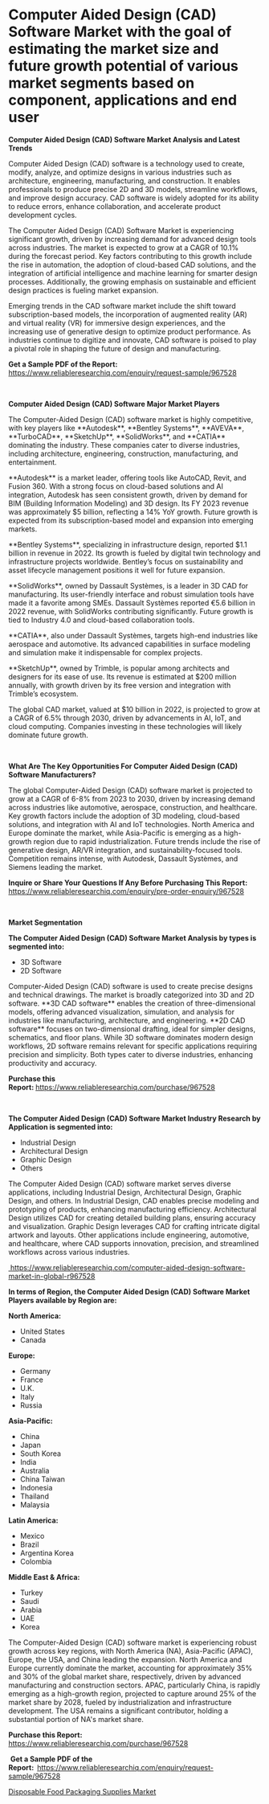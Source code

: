 <p><h1>Computer Aided Design (CAD) Software Market with the goal of estimating the market size and future growth potential of various market segments based on component, applications and end user</h1></p><p><strong>Computer Aided Design (CAD) Software Market Analysis and Latest Trends</strong></p>
<p><p>Computer Aided Design (CAD) software is a technology used to create, modify, analyze, and optimize designs in various industries such as architecture, engineering, manufacturing, and construction. It enables professionals to produce precise 2D and 3D models, streamline workflows, and improve design accuracy. CAD software is widely adopted for its ability to reduce errors, enhance collaboration, and accelerate product development cycles.</p><p>The Computer Aided Design (CAD) Software Market is experiencing significant growth, driven by increasing demand for advanced design tools across industries. The market is expected to grow at a CAGR of 10.1% during the forecast period. Key factors contributing to this growth include the rise in automation, the adoption of cloud-based CAD solutions, and the integration of artificial intelligence and machine learning for smarter design processes. Additionally, the growing emphasis on sustainable and efficient design practices is fueling market expansion.</p><p>Emerging trends in the CAD software market include the shift toward subscription-based models, the incorporation of augmented reality (AR) and virtual reality (VR) for immersive design experiences, and the increasing use of generative design to optimize product performance. As industries continue to digitize and innovate, CAD software is poised to play a pivotal role in shaping the future of design and manufacturing.</p></p>
<p><strong>Get a Sample PDF of the Report:&nbsp;</strong> <a href="https://www.reliableresearchiq.com/enquiry/request-sample/967528?utm_campaign=1996&utm_medium=2&utm_source=Github&utm_content=ia&utm_term=20012025&utm_id=computer-aided-design-cad-software">https://www.reliableresearchiq.com/enquiry/request-sample/967528</a></p>
<p>&nbsp;</p>
<p><strong>Computer Aided Design (CAD) Software Major Market Players</strong></p>
<p><p>The Computer-Aided Design (CAD) software market is highly competitive, with key players like **Autodesk**, **Bentley Systems**, **AVEVA**, **TurboCAD**, **SketchUp**, **SolidWorks**, and **CATIA** dominating the industry. These companies cater to diverse industries, including architecture, engineering, construction, manufacturing, and entertainment.</p><p>**Autodesk** is a market leader, offering tools like AutoCAD, Revit, and Fusion 360. With a strong focus on cloud-based solutions and AI integration, Autodesk has seen consistent growth, driven by demand for BIM (Building Information Modeling) and 3D design. Its FY 2023 revenue was approximately $5 billion, reflecting a 14% YoY growth. Future growth is expected from its subscription-based model and expansion into emerging markets.</p><p>**Bentley Systems**, specializing in infrastructure design, reported $1.1 billion in revenue in 2022. Its growth is fueled by digital twin technology and infrastructure projects worldwide. Bentley’s focus on sustainability and asset lifecycle management positions it well for future expansion.</p><p>**SolidWorks**, owned by Dassault Systèmes, is a leader in 3D CAD for manufacturing. Its user-friendly interface and robust simulation tools have made it a favorite among SMEs. Dassault Systèmes reported €5.6 billion in 2022 revenue, with SolidWorks contributing significantly. Future growth is tied to Industry 4.0 and cloud-based collaboration tools.</p><p>**CATIA**, also under Dassault Systèmes, targets high-end industries like aerospace and automotive. Its advanced capabilities in surface modeling and simulation make it indispensable for complex projects.</p><p>**SketchUp**, owned by Trimble, is popular among architects and designers for its ease of use. Its revenue is estimated at $200 million annually, with growth driven by its free version and integration with Trimble’s ecosystem.</p><p>The global CAD market, valued at $10 billion in 2022, is projected to grow at a CAGR of 6.5% through 2030, driven by advancements in AI, IoT, and cloud computing. Companies investing in these technologies will likely dominate future growth.</p></p>
<p>&nbsp;</p>
<p><strong>What Are The Key Opportunities For Computer Aided Design (CAD) Software Manufacturers?</strong></p>
<p><p>The global Computer-Aided Design (CAD) software market is projected to grow at a CAGR of 6-8% from 2023 to 2030, driven by increasing demand across industries like automotive, aerospace, construction, and healthcare. Key growth factors include the adoption of 3D modeling, cloud-based solutions, and integration with AI and IoT technologies. North America and Europe dominate the market, while Asia-Pacific is emerging as a high-growth region due to rapid industrialization. Future trends include the rise of generative design, AR/VR integration, and sustainability-focused tools. Competition remains intense, with Autodesk, Dassault Systèmes, and Siemens leading the market.</p></p>
<p><strong>Inquire or Share Your Questions If Any Before Purchasing This Report:</strong> <a href="https://www.reliableresearchiq.com/enquiry/pre-order-enquiry/967528?utm_campaign=1996&utm_medium=2&utm_source=Github&utm_content=ia&utm_term=20012025&utm_id=computer-aided-design-cad-software">https://www.reliableresearchiq.com/enquiry/pre-order-enquiry/967528</a></p>
<p>&nbsp;</p>
<p><strong>Market Segmentation</strong></p>
<p><strong>The Computer Aided Design (CAD) Software Market Analysis by types is segmented into:</strong></p>
<p><ul><li>3D Software</li><li>2D Software</li></ul></p>
<p><p>Computer-Aided Design (CAD) software is used to create precise designs and technical drawings. The market is broadly categorized into 3D and 2D software. **3D CAD software** enables the creation of three-dimensional models, offering advanced visualization, simulation, and analysis for industries like manufacturing, architecture, and engineering. **2D CAD software** focuses on two-dimensional drafting, ideal for simpler designs, schematics, and floor plans. While 3D software dominates modern design workflows, 2D software remains relevant for specific applications requiring precision and simplicity. Both types cater to diverse industries, enhancing productivity and accuracy.</p></p>
<p><strong>Purchase this Report:&nbsp;</strong><a href="https://www.reliableresearchiq.com/purchase/967528?utm_campaign=1996&utm_medium=2&utm_source=Github&utm_content=ia&utm_term=20012025&utm_id=computer-aided-design-cad-software">https://www.reliableresearchiq.com/purchase/967528</a></p>
<p>&nbsp;</p>
<p><strong>The Computer Aided Design (CAD) Software Market Industry Research by Application is segmented into:</strong></p>
<p><ul><li>Industrial Design</li><li>Architectural Design</li><li>Graphic Design</li><li>Others</li></ul></p>
<p><p>The Computer Aided Design (CAD) software market serves diverse applications, including Industrial Design, Architectural Design, Graphic Design, and others. In Industrial Design, CAD enables precise modeling and prototyping of products, enhancing manufacturing efficiency. Architectural Design utilizes CAD for creating detailed building plans, ensuring accuracy and visualization. Graphic Design leverages CAD for crafting intricate digital artwork and layouts. Other applications include engineering, automotive, and healthcare, where CAD supports innovation, precision, and streamlined workflows across various industries.</p></p>
<p><a href="https://www.reliableresearchiq.com/computer-aided-design-software-market-in-global-r967528?utm_campaign=1996&utm_medium=2&utm_source=Github&utm_content=ia&utm_term=20012025&utm_id=computer-aided-design-cad-software">&nbsp;https://www.reliableresearchiq.com/computer-aided-design-software-market-in-global-r967528</a></p>
<p><strong>In terms of Region, the Computer Aided Design (CAD) Software Market Players available by Region are:</strong></p>
<p>
    <p> <strong> North America: </strong>
        <ul>
            <li>United States</li>
            <li>Canada</li>
        </ul>
        </p> 
    <p> <strong> Europe: </strong>
        <ul>
            <li>Germany</li>
            <li>France</li>
            <li>U.K.</li>
            <li>Italy</li>
            <li>Russia</li>
        </ul>
        </p> 
    <p> <strong> Asia-Pacific: </strong>
        <ul>
            <li>China</li>
            <li>Japan</li>
            <li>South Korea</li>
            <li>India</li>
            <li>Australia</li>
            <li>China Taiwan</li>
            <li>Indonesia</li>
            <li>Thailand</li>
            <li>Malaysia</li>
        </ul>
        </p> 
    <p> <strong> Latin America: </strong>
        <ul>
            <li>Mexico</li>
            <li>Brazil</li>
            <li>Argentina Korea</li>
            <li>Colombia</li>
        </ul>
        </p> 
    <p> <strong> Middle East & Africa: </strong>
        <ul>
            <li>Turkey</li>
            <li>Saudi</li>
            <li>Arabia</li>
            <li>UAE</li>
            <li>Korea</li>
        </ul>
    </p>
    </p>
<p><p>The Computer-Aided Design (CAD) software market is experiencing robust growth across key regions, with North America (NA), Asia-Pacific (APAC), Europe, the USA, and China leading the expansion. North America and Europe currently dominate the market, accounting for approximately 35% and 30% of the global market share, respectively, driven by advanced manufacturing and construction sectors. APAC, particularly China, is rapidly emerging as a high-growth region, projected to capture around 25% of the market share by 2028, fueled by industrialization and infrastructure development. The USA remains a significant contributor, holding a substantial portion of NA's market share.</p></p>
<p><strong>Purchase this Report: </strong><a href="https://www.reliableresearchiq.com/purchase/967528?utm_campaign=1996&utm_medium=2&utm_source=Github&utm_content=ia&utm_term=20012025&utm_id=computer-aided-design-cad-software">https://www.reliableresearchiq.com/purchase/967528</a></p>
<p>&nbsp;<strong>Get a Sample PDF of the Report:&nbsp;&nbsp;</strong><a href="https://www.reliableresearchiq.com/enquiry/request-sample/967528?utm_campaign=1996&utm_medium=2&utm_source=Github&utm_content=ia&utm_term=20012025&utm_id=computer-aided-design-cad-software">https://www.reliableresearchiq.com/enquiry/request-sample/967528</a></p>
<p><strong></strong></p>
<p><p><a href="https://github.com/marlanamarvn/Market-Research-Report-List-1/blob/main/disposable-food-packaging-supplies-market.md?utm_campaign=1996&utm_medium=2&utm_source=Github&utm_content=ia&utm_term=20012025&utm_id=computer-aided-design-cad-software">Disposable Food Packaging Supplies Market</a></p></p>
